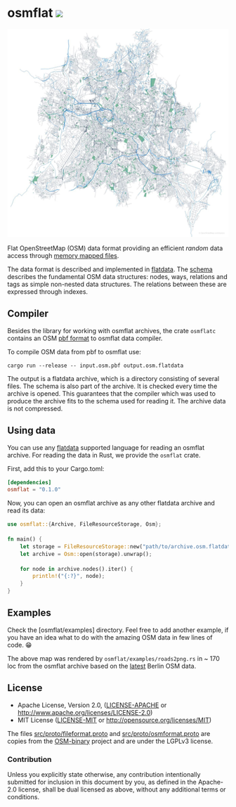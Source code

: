 # osmflat ![][ci]

![berlin-with-some-parks-and-rivers](examples/berlin-with-some-parks-and-rivers.jpg)

Flat OpenStreetMap (OSM) data format providing an efficient *random* data
access through [memory mapped files].

The data format is described and implemented in [flatdata]. The [schema]
describes the fundamental OSM data structures: nodes, ways, relations and
tags as simple non-nested data structures. The relations between these are
expressed through indexes.

## Compiler

Besides the library for working with osmflat archives, the crate `osmflatc`
contains an OSM [pbf format][PBF format] to osmflat data compiler.

To compile OSM data from pbf to osmflat use:

```shell
cargo run --release -- input.osm.pbf output.osm.flatdata
```

The output is a flatdata archive, which is a directory consisting of several
files. The schema is also part of the archive. It is checked every time the
archive is opened. This guarantees that the compiler which was used to produce
the archive fits to the schema used for reading it. The archive data is not
compressed.

## Using data

You can use any [flatdata] supported language for reading an osmflat archive.
For reading the data in Rust, we provide the `osmflat` crate.

First, add this to your Cargo.toml:

```toml
[dependencies]
osmflat = "0.1.0"
```

Now, you can open an osmflat archive as any other flatdata archive and read its
data:

```rust
use osmflat::{Archive, FileResourceStorage, Osm};

fn main() {
    let storage = FileResourceStorage::new("path/to/archive.osm.flatdata");
    let archive = Osm::open(storage).unwrap();

    for node in archive.nodes().iter() {
        println!("{:?}", node);
    }
}
```

## Examples

Check the [osmflat/examples] directory. Feel free to add another example, if
you have an idea what to do with the amazing OSM data in few lines of code. 😁

The above map was rendered by `osmflat/examples/roads2png.rs` in ~ 170 loc from
the osmflat archive based on the [latest][latest-berlin-map] Berlin OSM data.

## License

 * Apache License, Version 2.0, ([LICENSE-APACHE](LICENSE-APACHE) or
   http://www.apache.org/licenses/LICENSE-2.0)
 * MIT License ([LICENSE-MIT](LICENSE-MIT) or
   http://opensource.org/licenses/MIT)

The files [src/proto/fileformat.proto](src/proto/fileformat.proto) and
[src/proto/osmformat.proto](src/proto/osmformat.proto) are copies from the
[OSM-binary] project and are under the LGPLv3 license.

### Contribution

Unless you explicitly state otherwise, any contribution intentionally submitted
for inclusion in this document by you, as defined in the Apache-2.0 license,
shall be dual licensed as above, without any additional terms or conditions.

[flatdata]: https://github.com/heremaps/flatdata
[schema]: flatdata/osm.flatdata
[memory mapped files]: https://en.wikipedia.org/wiki/Memory-mapped_file
[PBF format]: https://wiki.openstreetmap.org/wiki/PBF_Format
[examples]: osmflat/examples
[latest-berlin-map]: http://download.geofabrik.de/europe/germany/berlin.html
[OSM-binary]: https://github.com/scrosby/OSM-binary
[ci]: https://github.com/boxdot/osmflat-rs/workflows/ci/badge.svg

